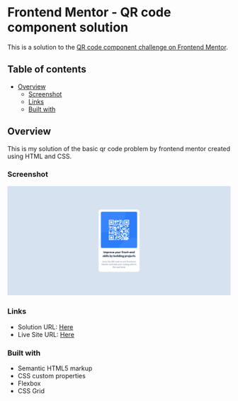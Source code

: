 # Frontend Mentor - QR code component solution

This is a solution to the [QR code component challenge on Frontend Mentor](https://www.frontendmentor.io/challenges/qr-code-component-iux_sIO_H).
## Table of contents

- [Overview](#overview)
  - [Screenshot](#screenshot)
  - [Links](#links)
  - [Built with](#built-with)

## Overview
This is my solution of the basic qr code problem by frontend mentor created using HTML and CSS.
### Screenshot

![](./screenshot.png)

### Links

- Solution URL: [Here](https://www.frontendmentor.io/solutions/qr-code-component-page-created-using-html-and-css-ozaeBoW08K)
- Live Site URL: [Here](https://devashishchakraborty.github.io/qr-code-component)

### Built with
- Semantic HTML5 markup
- CSS custom properties
- Flexbox
- CSS Grid
